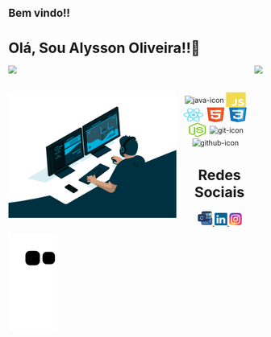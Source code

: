 ## Bem vindo!!
<h1> Olá, Sou Alysson Oliveira!!🤝</h1>
<div>
  
  <img  height="180em" src="https://github-readme-stats.vercel.app/api?username=AlyssonOliveiraSantos&show_icons=true&theme=dark&include_all_commits=true&count_private=true"/>
  <img align="right" height="180em" src="https://github-readme-stats.vercel.app/api/top-langs/?username=AlyssonOliveiraSantos&layout=compact&langs_count=16&theme=dark"/>
</div>
<br>

<div align="center">
    <div style="display: inline_block"><br>
        <img align="left" height="250" alt="coding-time" src="code.gif">
        <img align="center" height="30" width="40" alt="java-icon"
            src="https://cdn.jsdelivr.net/gh/devicons/devicon/icons/java/java-plain.svg">
        <img align="center" height="30" width="40" alt="js-icon"
            src="https://raw.githubusercontent.com/devicons/devicon/master/icons/javascript/javascript-plain.svg">
        <img align="center" height="30" width="40" alt="react-icon"
            src="https://raw.githubusercontent.com/devicons/devicon/master/icons/react/react-original.svg">
        <img align="center" height="30" width="40" alt="html-icon"
            src="https://raw.githubusercontent.com/devicons/devicon/master/icons/html5/html5-original.svg">
        <img align="center" height="30" width="40" alt="css-icon"
            src="https://raw.githubusercontent.com/devicons/devicon/master/icons/css3/css3-original.svg">
        <img align="center" height="30" width="40" alt="nodejs-icon"
            src="https://raw.githubusercontent.com/devicons/devicon/master/icons/nodejs/nodejs-original.svg">
        <img align="center" height="30" width="40" alt="git-icon"
            src="https://cdn.jsdelivr.net/gh/devicons/devicon/icons/git/git-plain.svg">
        <img align="center" height="30" width="40" alt="github-icon"
            src="https://cdn.jsdelivr.net/gh/devicons/devicon/icons/github/github-original.svg">
    </div>
  
  <h1 align="center">Redes Sociais</h1>
    <a href = "mailto: alyssonn.bra@live.com">
      <img width="30" src="outlook.png">
    </a>
    <a href = "https://www.linkedin.com/in/alysson-oliveira-santos-9aaa42155/">
      <img width="25" src="linkedin.svg">
    <a href = "https://www.instagram.com/__max__aly">
      <img width="25" src="instagram.png">
    </a>
</div>
 
![Snake animation](https://github.com/AlyssonOliveiraSantos/AlyssonOliveiraSantos/blob/output/github-contribution-grid-snake.svg)
